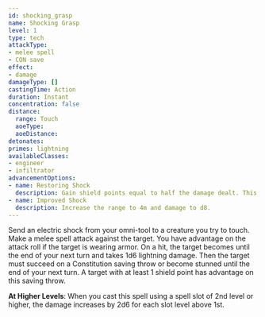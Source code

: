```yaml
---
id: shocking_grasp
name: Shocking Grasp
level: 1
type: tech
attackType:
- melee spell
- CON save
effect:
- damage
damageType: []
castingTime: Action
duration: Instant
concentration: false
distance:
  range: Touch
  aoeType: 
  aoeDistance: 
detonates: 
primes: lightning
availableClasses:
- engineer
- infiltrator
advancementOptions:
- name: Restoring Shock
  description: Gain shield points equal to half the damage dealt. This cannot increase your shield points beyond their maximum capacity.
- name: Improved Shock
  description: Increase the range to 4m and damage to d8.
---
```

Send an electric shock from your omni-tool to a creature you try to touch. Make a melee spell attack against the target.
You have advantage on the attack roll if the target is wearing armor. On a hit, the target becomes
<condition id="primed" sub="lightning"/> until the end of your next turn and takes 1d6 lightning damage.
Then the target must succeed on a Constitution saving throw or become stunned until the end of your next turn. A target
with at least 1 shield point has advantage on this saving throw.

__At Higher Levels__: When you cast this spell using a spell slot of 2nd level or higher, the damage increases
by 2d6 for each slot level above 1st.